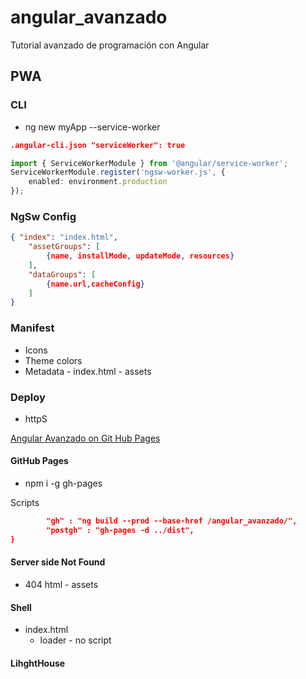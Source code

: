 # angular_avanzado

Tutorial avanzado de programación con Angular

## PWA

### CLI

* ng new myApp --service-worker

```json
.angular-cli.json "serviceWorker": true
```

```typescript
import { ServiceWorkerModule } from '@angular/service-worker';
ServiceWorkerModule.register('ngsw-worker.js', {
	enabled: environment.production
});
```

### NgSw Config

```json
{ "index": "index.html",
	"assetGroups": [
		{name, installMode, updateMode, resources}
	],
	"dataGroups": [
		{name.url,cacheConfig}
	]
}
```

### Manifest

* Icons
* Theme colors
* Metadata - index.html - assets

### Deploy

* httpS

[Angular Avanzado on Git Hub Pages](https://academiabinaria.github.io/angular_avanzado)

#### GitHub Pages

* npm i -g gh-pages

Scripts

```json
		"gh" : "ng build --prod --base-href /angular_avanzado/",
		"postgh" : "gh-pages -d ../dist",
}
```

#### Server side Not Found

* 404 html - assets

#### Shell

* index.html
  * loader - no script

#### LihghtHouse
